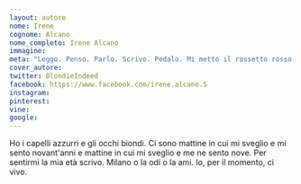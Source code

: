 ```yaml
---
layout: autore
nome: Irene
cognome: Alcano
nome_completo: Irene Alcano
immagine:
meta: "Leggo. Penso. Parlo. Scrivo. Pedalo. Mi metto il rossetto rosso. Bevo Spritz. Mangio sushi. E mi guardo attorno. Non necessariamente in quest’ordine."
cover_autore:
twitter: BlondieIndeed
facebook: https://www.facebook.com/irene.alcano.5
instagram:
pinterest:
vine:
google:
---
```


Ho i capelli azzurri e gli occhi biondi. Ci sono mattine in cui mi sveglio e mi sento novant'anni e mattine in cui mi sveglio e me ne sento nove. Per sentirmi la mia età scrivo. Milano o la odi o la ami. Io, per il momento, ci vivo.